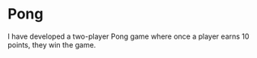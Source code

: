 # Pong
I have developed a two-player Pong game where once a player earns 10 points, they win the game.
